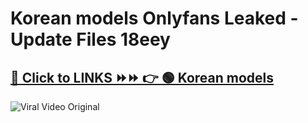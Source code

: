 
 # Korean models Onlyfans Leaked - Update Files 18eey

## <h2><a href="https://clipsfans.com/Korean_models&ref=git">🔗 Click to LINKS ⏩⏩ 👉 🟢 Korean models </a></h2>

<a href="https://clipsfans.com/Korean_models&ref=git" rel="nofollow" data-target="animated-image.originalLink"><img src="https://i.ibb.co.com/xMMVF88/686577567.gif" alt="Viral Video Original" style="max-width: 100%; display: inline-block;" data-target="animated-image.originalImage"></a>

